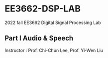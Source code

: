 ######
# EE3662-DSP-LAB  
2022 fall EE3662 Digital Signal Processing Lab  

## Part I Audio & Speech  
Instructor : Prof. Chi-Chun Lee, Prof. Yi-Wen Liu  
